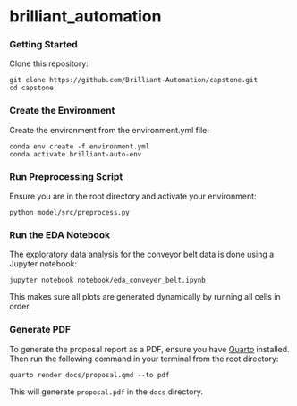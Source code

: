 # brilliant_automation

### Getting Started

Clone this repository:

```
git clone https://github.com/Brilliant-Automation/capstone.git
cd capstone
```

### Create the Environment
Create the environment from the environment.yml file:

```
conda env create -f environment.yml
conda activate brilliant-auto-env
```
### Run Preprocessing Script

Ensure you are in the root directory and activate your environment:

```
python model/src/preprocess.py
```

### Run the EDA Notebook
The exploratory data analysis for the conveyor belt data is done using a Jupyter notebook:

```
jupyter notebook notebook/eda_conveyer_belt.ipynb
```

This makes sure all plots are generated dynamically by running all cells in order. 

### Generate PDF

To generate the proposal report as a PDF, ensure you have [Quarto](https://quarto.org/) installed. Then run the following command in your terminal from the root directory:

```
quarto render docs/proposal.qmd --to pdf
```

This will generate `proposal.pdf` in the `docs` directory.
